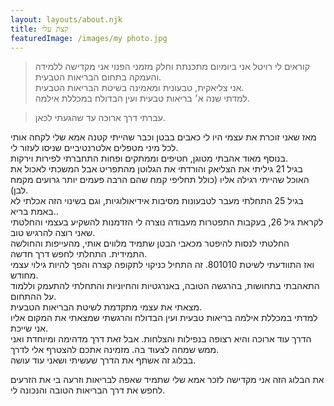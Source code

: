 ```yaml
---
layout: layouts/about.njk
title: קצת עלי
featuredImage: /images/my photo.jpg
---
```


> קוראים לי רויטל אני ביומיום מתכנתת וחלק מזמני הפנוי אני מקדישה ללמידה והעמקה בתחום הבריאות הטבעית.\
> אני צליאקית, טבעונית ומאמינה בשיטת הבריאות הטבעית. \
> למדתי שנה א׳ בריאות טבעית ועין הבדולח במכללת אילמה.

>עברתי דרך ארוכה עד שהגעתי לכאן.

מאז שאני זוכרת את עצמי היו לי כאבים בבטן וכבר שהייתי קטנה אמא שלי לקחה אותי לכל מיני מטפלים אלטרנטיביים שניסו לעזור לי. \
בנוסף מאוד אהבתי מטוגן, חטיפים וממתקים ופחות התחברתי לפירות וירקות. \
בגיל 21 גיליתי את הצליאק והורדתי את הגלוטן מהתפריט אבל המשכתי לאכול את האוכל שהייתי רגילה אליו (כולל תחליפי קמח שהם הרבה פעמים יותר גרועים מקמח לבן).\
בגיל 25 התחלתי מעבר לטבעונות מסיבות אידיאולוגיות, וגם בשינוי הזה אכלתי לא באמת בריא..\
לקראת גיל 26, בעקבות התפטרות מעבודה נוצרה לי הזדמנות להשקיע בעצמי והחלטתי שאני רוצה להרגיש טוב. \
החלטתי לנסות להיפטר מכאבי הבטן שתמיד מלווים אותי, מהעייפות והחולשה התמידית. התחלתי לחפש דרך חדשה.\
ואז התוודעתי לשיטת 801010. זה התחיל כניקוי לתקופה קצרה והפך להיות גילוי עצמי מחודש.\
 התאהבתי בתחושות, בהרגשה הטובה, באנרגטיות והחיוניות והתחלתי להתעמק וללמוד על ההתחום. \
 מצאתי את עצמי מתקדמת לשיטת הבריאות הטבעית.\
למדתי במכללת אילמה בריאות טבעית ועין הבדולח והרגשתי שמצאתי את המקום אליו אני שייכת.\
הדרך עוד ארוכה והיא רצופה בנפילות והצלחות. אבל זאת דרך מדהימה ומיוחדת ואני ממש שמחה לצעוד בה. מזמינה אתכם להצטרף אלי לדרך. \
בבלוג זה אשתף את הדרך שעשיתי ושאני עוד עושה.

את הבלוג הזה אני מקדישה לזכר אמא שלי שתמיד שאפה לבריאות וזרעה בי את הזרעים לחפש את דרך הבריאות הטובה והנכונה לי.




